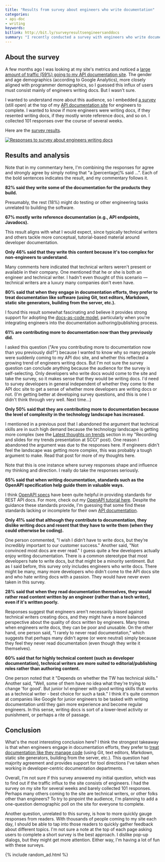 ```yaml
---
title: "Results from survey about engineers who write documentation"
categories:
- api-doc
- writing
keywords:
bitlink: http://bit.ly/surveyresultsengineersanddocs
summary: "I recently conducted a survey with engineers who write documentation to see why they are coming to my API documentation site &mdash; whether certain trends are pushing them to write more documentation, or whether the technology landscape is becoming more complex, or some other reason. Results from the survey are provided below. The most interesting result is that engineers who write docs almost unanimously agree that they prefer to treat docs like code."
---
```


## About the survey

A few months ago I was looking at my site's metrics and noticed a [large amount of traffic (59%) going to my API documentation site](https://idratherbewriting.com/2019/01/14/site-analytics-from-2018-59-percent-traffic-going-to-api-doc-site). The gender and age demographics (according to Google Analytics), more closely aligned with programmer demographics, so I guessed this influx of users must consist mainly of engineers writing docs. But I wasn't sure.

I wanted to understand more about this audience, so I embedded [a survey](https://www.questionpro.com/t/AOaGwZduq7) (still open) at the top of my [API documentation site](/learnapidoc) for engineers to complete. I wanted to know if more engineers were writing docs, if they resented writing docs, if they mostly wrote reference docs, and so on. I collected 101 responses over the course of several weeks.

Here are the [survey results](https://www.questionpro.com/a/showVOCDashboardII.do?mode=default&lcfpn=false).

<a href="https://www.questionpro.com/t/PE5tIZduq7"><img src="https://idratherbewritingmedia.com/images/engineersurveyresponses.png" alt="Responses to survey about engineers writing docs" /></a>

## Results and analysis

Note that in my commentary here, I'm combining the responses for agree and strongly agree by simply noting that "a [percentage]% said ...". Each of the bold sentences indicates the result, and my commentary follows it.

**82% said they write some of the documentation for the products they build.**

Presumably, the rest (18%) might do testing or other engineering tasks unrelated to building the software.

**67% mostly write reference documentation (e.g., API endpoints, Javadocs).**

This result aligns with what I would expect, since typically technical writers and others tackle more conceptual, tutorial-based material around developer documentation.

**Only 46% said that they write this content because it's too complex for non-engineers to understand.**

Many comments here indicated that technical writers weren't present or available in their company. One mentioned that he or she is both an engineer and technical writer. I hadn't even thought of this scenario &mdash; technical writers are a luxury many companies don't even have.

**80% said that when they engage in documentation efforts, they prefer to treat documentation like software (using Git, text editors, Markdown, static site generators, building from the server, etc.).**

I found this result somewhat fascinating and believe it provides strong support for adopting the [docs-as-code model](https://idratherbewriting.com/learnapidoc/pubapis_docs_as_code.html), particularly when you're integrating engineers into the documentation authoring/publishing process.

**61% are contributing more to documentation now than they previously did.**

I asked this question ("Are you contributing more to documentation now than you previously did?") because I wanted to know why so many people were suddenly coming to my API doc site, and whether this reflected a growing trend of engineers writing docs. But I'm not sure the survey question can conclude anything because the audience for the survey is self-selecting. Only developers who write docs would come to the site and take the survey, so it makes sense that they would be writing docs. I'd need to survey developers in general independent of whether they come to the API doc site to get a sense of whether more developers are writing docs or not. (I'm getting better at developing survey questions, and this is one I didn't think through very well. Next time...)

**Only 50% said that they are contributing more to documentation because the level of complexity in the technology landscape has increased.**

I mentioned in a previous post that I abandoned the argument that technical skills are in such high demand because the technology landscape is getting more complex (see the [Latest thoughts on trends](https://idratherbewriting.com/2019/02/24/slides-for-trends-preso-symposium-for-communicating-complex-info/#latest-thoughts-on-trends) section in my "Recording and slides for my trends presentation at SCCI" post). One reason I abandoned the argument was due to the responses here. If engineers didn't feel the landscape was getting more complex, this was probably a tough argument to make. Read that post for more of my thoughts here.

Note that this is one instance where survey responses shape and influence my thinking and direction. I really do take the responses seriously.

**65% said that when writing documentation, standards such as the OpenAPI specification help guide them in valuable ways.**

I think [OpenAPI specs](https://idratherbewriting.com/learnapidoc/pubapis_swagger_intro.html) have been quite helpful in providing standards for REST API docs. For more, check out my [OpenAPI tutorial here](https://idratherbewriting.com/learnapidoc/pubapis_openapi_tutorial_overview.html). Despite the guidance these standards provide, I'm guessing that some find these standards lacking or incomplete for their own [API documentation](/learnapidoc).

**Only 41% said that although they contribute to documentation, they dislike writing docs and resent that they have to write them (when they could otherwise be coding).**

One person commented, "I wish I didn’t have to write docs, but they’re incredibly important to our customer success." Another said, "Not convinced most docs are ever read." I guess quite a few developers actually enjoy writing documentation. There is a common stereotype that most developers hate to write docs, but that might be a minority sentiment. But as I said before, this survey only includes engineers who write docs. There might be many, many more developers who didn't come to the API docs site and who hate writing docs with a passion. They would have never even taken in this survey.

**28% said that when they read documentation themselves, they would rather read content written by an engineer (rather than a tech writer), even if it's written poorly.**

Responses suggest that engineers aren't necessarily biased against technical writers creating docs, and they might have a more balanced perspective about the quality of docs written by engineers. Many times when engineers write docs, they can be poor and unusable. On the other hand, one person said, "I rarely to never read documentation," which suggests that perhaps many didn't agree (or were neutral) simply because they feel they never read documentation (even though they write it themselves).

**60% said that for highly technical content (such as developer documentation), technical writers are more suited to editorial/publishing roles rather than authoring content.**

One person noted that it "Depends on whether the TW has technical skills." Another said, "Well, some of them have no idea what they're trying to change 'for good'. But junior lvl engineer with good writing skills that works as a technical writer - best choice for such a task." I think it's quite common at companies like Google for junior engineers to be tasked with writing documentation until they gain more experience and become regular engineers. In this sense, writing docs is sort of a lower-level activity or punishment, or perhaps a rite of passage.

## Conclusion

What's the most interesting conclusion here? I think the strongest takeaway is that when engineers engage in documentation efforts, they prefer to [treat documentation like they manage code](https://idratherbewriting.com/learnapidoc/pubapis_docs_as_code.html) (using Git, text editors, Markdown, static site generators, building from the server, etc.). This question had majority agreement and provides support for tool directions I've taken when working in developer-centric documentation departments.

Overall, I'm not sure if this survey answered my initial question, which was to find out if the traffic influx to the site consists of engineers. I had the survey on my site for several weeks and barely collected 101 responses. Perhaps many others coming to the site are technical writers, or other folks other than engineers? To try to pinpoint the audience, I'm planning to add a one-question demographic poll on the site for everyone to complete.

Another question, unrelated to this survey, is how to more quickly gauge responses from readers. With thousands of people coming to my site each day, I should be able to tap into those readers to quickly gather feedback about different topics. I'm not sure a note at the top of each page asking users to complete a short survey is the best approach. I dislike pop-up dialogs, but they might get more attention. Either way, I'm having a lot of fun with these surveys.

{% include random_ad.html %}
